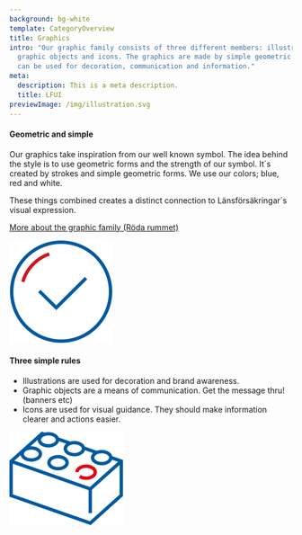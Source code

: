 ```yaml
---
background: bg-white
template: CategoryOverview
title: Graphics
intro: "Our graphic family consists of three different members: illustration,
  graphic objects and icons. The graphics are made by simple geometric forms and
  can be used for decoration, communication and information."
meta:
  description: This is a meta description.
  title: LFUI
previewImage: /img/illustration.svg
---
```

<section>
<Collapse title="About the illustration style"><div class="content">



<div class="ImageBlock ImageBlock__right"><div class="ImageBlock__content">

#### Geometric and simple

Our graphics take inspiration from our well known symbol. The idea behind the style is to use geometric forms and the strength of our symbol. It´s created by strokes and simple geometric forms. We use our colors; blue, red and white.

These things combined creates a distinct connection to Länsförsäkringar´s visual expression.

[More about the graphic family (Röda rummet)](https://cloud.brandmaster.com/brandcenter/se/lansforsakringar/)</div><div class="ImageBlock__object"><img class="ImageBlock__image" src="/img/family1.svg" alt="" /></div></div>

</div></Collapse>
<Collapse title="Graphic family; when to use which?"><div class="content">

<div class="ImageBlock ImageBlock__right"><div class="ImageBlock__content">



#### Three simple rules

* Illustrations are used for decoration and brand awareness.
* Graphic objects are a means of communication. Get the message thru! (banners etc)
* Icons are used for visual guidance. They should make information clearer and actions easier.</div><div class="ImageBlock__object"><img class="ImageBlock__image" src="/img/family1-copy.svg" alt="" /></div></div>
</div></Collapse>
</section>